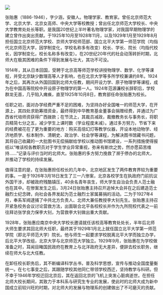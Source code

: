 ![](https://s2.loli.net/2022/08/31/ycnM1YAbJoL74h3.png)

张贻惠（1886-1946），字少涵，安徽人。物理学家、教育家。曾任北京师范大学、北京大学、北京女高师、中央大学等校教授；曾出任北京师范大学校长、中央大学教育处处长等职。是我国20世纪上半叶著名物理学家，对我国早期物理学的建立曾作出突出贡献。于1925年10月至1928年11月，以及1929年1月至1929年8月担任国立北京师范大学校、京师大学校师范部、国立北平大学第一师范学院（均指代北京师范大学，因学制变化，学校名称多有改变）校长、学长、院长（均指代校长，因学制变化，校长名称多有改变）。在20世纪20年代的社会动荡转折时期，北师大在极其困难的条件下得到发展与壮大，其功不可没。

1914年，其从日本回国，受聘于北京高等师范学校讲授物理学、数学、化学等课程，并受北京缺少数理高等人才影响，也在北京大学等多所学校兼课约8年。1924年之后，其再次从外国回国到北师大任教，期间开设力学、原子物理学等课程，成为在中国高等院校中开设原子物理学的第一人。1924年范源濂校长辞职后，学校群龙无首，几乎陷入瘫痪，直至1925年10月8日，教育部任命张贻惠为校长。

任职之初，面对办学经费严重不足的困难，为坚持办好全国唯一的师范大学，在开源上，其四处求助筹措资金，最终得到中华教育基金董事会捐赠经费，并通过为广西省代培师资获得广西拨款；在节流上，其裁员减政，裁撤教务长与事务长，将职员精简七分之五，减少学生上课时数（学业程度未减）。通过多方努力，节省下来的经费被花在了更为重要的地方：购买高倍幻灯等教学仪器，开设本地动物学、经济地质学、标本制作、清朝史、政治学、社会学等课程，为解决图书馆藏书问题，其将自己收藏的一大批图书无偿捐献给学校以推动图书馆建设，一系列措施使得报纸以“唯该校各教职员对于学生学业异常重视，弥来有断炊之势，然亦愿茹苦维持……”记录与评价当时的北师大。张贻惠的多方努力挽救了濒于停办的北师大，并推动了学校的持续发展。

值得注意的是，在张贻惠担任校长的几年中，北京地区发生了两件教育界较为重要的事。一是于1926年3月18日发生了三一八惨案，北京各校学生在执政府门前抗议外国干涉，却被政府残酷镇压，40余名青年丧生，师大学生自治会负责人范士融也在其中。在惨案发生之后，3月24日张贻惠主持召开追悼大会并在之后建造范士融烈士纪念碑，向社会各界发起为范士融烈士家属募捐的活动。二为于1927年4月，奉系军阀逮捕了中共北方负责人、北师大兼任教授李大钊先生。张贻惠主持召开紧急校务会议讨论营救方法，出面联合北平各校校长并作为九所院校代表之一前往拜访张学良力保李大钊，为营救李大钊做出重大贡献。

1928年，张贻惠应南京中央大学校长邀请就任该校高等教育处处长，半年后北师大师生要求其回北师大任职，最终其于1929年1月北上就任国立北平大学第一师范学院（即北平师范大学）院长。他与师生一起要求学校脱离北平大学而独立办学，后北平大学改组，北京大学与北京师范大学独立。1929年9月，张贻惠在为学校做准备之时，耳闻目睹国民政府在教育上与北洋政府无大差异，便辞去校长职务，继续在师大与北大任教。

在卸任校长职务后，其不断编译科学丛书，普及科学思想，宣传与推动全国度量衡统一。在七七事变之后，其跟随学校其他同仁带领学校西迁，坚持教学与科研。但不幸于1946年学校迁回北京后，其在返回北京的飞机上突发心脏病逝世。在担任北师大校长期间，其致力于本科系与研究生专业的发展，使此时的北师大成为新中国成立前较兴旺的时期，对北师大的发展与物理系的创建做出了不可磨灭的贡献。